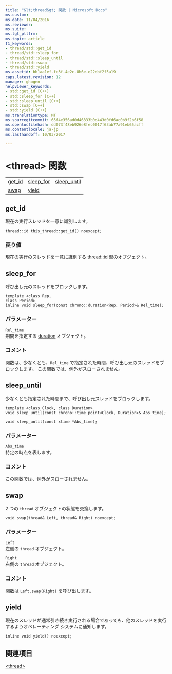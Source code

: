```yaml
---
title: "&lt;thread&gt; 関数 | Microsoft Docs"
ms.custom: 
ms.date: 11/04/2016
ms.reviewer: 
ms.suite: 
ms.tgt_pltfrm: 
ms.topic: article
f1_keywords:
- thread/std::get_id
- thread/std::sleep_for
- thread/std::sleep_until
- thread/std::swap
- thread/std::yield
ms.assetid: bb1aa1ef-fe3f-4e2c-8b6e-e22dbf2f5a19
caps.latest.revision: 12
manager: ghogen
helpviewer_keywords:
- std::get_id [C++]
- std::sleep_for [C++]
- std::sleep_until [C++]
- std::swap [C++]
- std::yield [C++]
ms.translationtype: MT
ms.sourcegitcommit: 65f4e356ad0d46333b0d443d0fd6ac0b9f2b6f58
ms.openlocfilehash: dd073f48eb926e8fec0017f63ab77a91eb65acff
ms.contentlocale: ja-jp
ms.lasthandoff: 10/03/2017

---
```

# <a name="ltthreadgt-functions"></a>&lt;thread&gt; 関数
||||  
|-|-|-|  
|[get_id](#get_id)|[sleep_for](#sleep_for)|[sleep_until](#sleep_until)|  
|[swap](#swap)|[yield](#yield)|  
  
##  <a name="get_id"></a>  get_id  
 現在の実行スレッドを一意に識別します。  
  
```  
thread::id this_thread::get_id() noexcept;  
```  
  
### <a name="return-value"></a>戻り値  
 現在の実行のスレッドを一意に識別する [thread::id](../standard-library/thread-class.md) 型のオブジェクト。  
  
##  <a name="sleep_for"></a>  sleep_for  
 呼び出し元のスレッドをブロックします。  
  
```  
template <class Rep,  
class Period>  
inline void sleep_for(const chrono::duration<Rep, Period>& Rel_time);
```  
  
### <a name="parameters"></a>パラメーター  
 `Rel_time`  
 期間を指定する [duration](../standard-library/duration-class.md) オブジェクト。  
  
### <a name="remarks"></a>コメント  
 関数は、少なくとも、`Rel_time` で指定された時間、呼び出し元のスレッドをブロックします。 この関数では、例外がスローされません。  
  
##  <a name="sleep_until"></a>  sleep_until  
 少なくとも指定された時間まで、呼び出し元スレッドをブロックします。  
  
```  
template <class Clock, class Duration>  
void sleep_until(const chrono::time_point<Clock, Duration>& Abs_time);

void sleep_until(const xtime *Abs_time);
```  
  
### <a name="parameters"></a>パラメーター  
 `Abs_time`  
 特定の時点を表します。  
  
### <a name="remarks"></a>コメント  
 この関数では、例外がスローされません。  
  
##  <a name="swap"></a>  swap  
 2 つの `thread` オブジェクトの状態を交換します。  
  
```  
void swap(thread& Left, thread& Right) noexcept;  
```  
  
### <a name="parameters"></a>パラメーター  
 `Left`  
 左側の `thread` オブジェクト。  
  
 `Right`  
 右側の `thread` オブジェクト。  
  
### <a name="remarks"></a>コメント  
 関数は `Left.swap(Right)` を呼び出します。  
  
##  <a name="yield"></a>  yield  
 現在のスレッドが通常引き続き実行される場合であっても、他のスレッドを実行するようオペレーティング システムに通知します。  
  
```  
inline void yield() noexcept;  
```  
  
## <a name="see-also"></a>関連項目  
 [\<thread>](../standard-library/thread.md)


